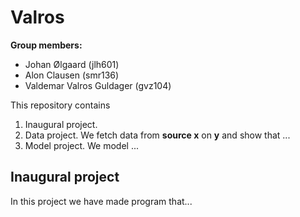 # Valros

**Group members:**
- Johan Ølgaard (jlh601)
- Alon Clausen (smr136)
- Valdemar Valros Guldager (gvz104)

This repository contains  
1. Inaugural project.
2. Data project. We fetch data from **source x** on **y** and show that ...
3. Model project. We model ...

## Inaugural project
In this project we have made program that...